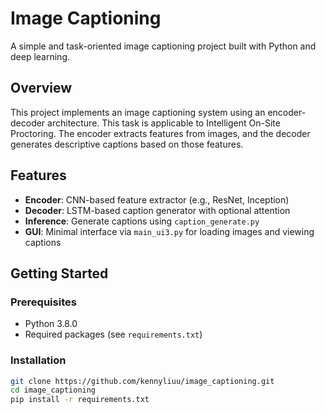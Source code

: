 # Image Captioning

A simple and task-oriented image captioning project built with Python and deep learning.

## Overview

This project implements an image captioning system using an encoder-decoder architecture. 
This task is applicable to Intelligent On-Site Proctoring.
The encoder extracts features from images, and the decoder generates descriptive captions based on those features.

## Features

- **Encoder**: CNN-based feature extractor (e.g., ResNet, Inception)
- **Decoder**: LSTM-based caption generator with optional attention
- **Inference**: Generate captions using `caption_generate.py`
- **GUI**: Minimal interface via `main_ui3.py` for loading images and viewing captions

## Getting Started

### Prerequisites

- Python 3.8.0
- Required packages (see `requirements.txt`)

### Installation

```bash
git clone https://github.com/kennyliuu/image_captioning.git
cd image_captioning
pip install -r requirements.txt
